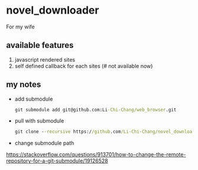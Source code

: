 # novel_downloader

For my wife

## available features

1. javascript rendered sites
2. self defined callback for each sites (# not available now)

## my notes

* add submodule

    ```cmd
    git submodule add git@github.com:Li-Chi-Chang/web_browser.git
    ```

* pull with submodule

    ```cmd
    git clone --recursive https://github.com/Li-Chi-Chang/novel_downloader.git
    ```

* change submodule path

https://stackoverflow.com/questions/913701/how-to-change-the-remote-repository-for-a-git-submodule/19126528